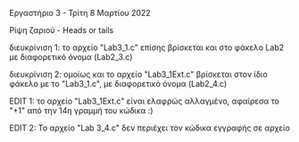 Εργαστήριο 3 - Τρίτη 8 Μαρτίου 2022


Ρίψη ζαριού - Heads or tails


διευκρίνιση 1: το αρχείο "Lab3_1.c" επίσης βρίσκεται και στο φάκελο Lab2 με διαφορετικό όνομα (Lab2_3.c)

διευκρίνιση 2: ομοίως και το αρχείο "Lab3_1Ext.c" βρίσκεται στον ίδιο φάκελο με το "Lab3_1.c", με διαφορετικό όνομα (Lab2_4.c)

EDIT 1: το αρχείο "Lab3_1Ext.c" είναι ελαφρώς αλλαγμένο, αφαίρεσα το "+1" από την 14η γραμμή του κώδικα :)

EDIT 2: Το αρχείο "Lab 3_4.c" δεν περιέχει τον κώδικα εγγραφής σε αρχείο
